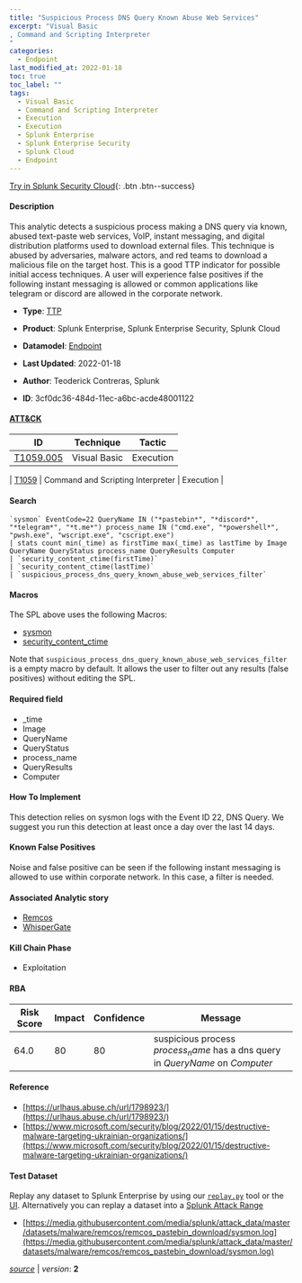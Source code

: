 ```yaml
---
title: "Suspicious Process DNS Query Known Abuse Web Services"
excerpt: "Visual Basic
, Command and Scripting Interpreter
"
categories:
  - Endpoint
last_modified_at: 2022-01-18
toc: true
toc_label: ""
tags:
  - Visual Basic
  - Command and Scripting Interpreter
  - Execution
  - Execution
  - Splunk Enterprise
  - Splunk Enterprise Security
  - Splunk Cloud
  - Endpoint
---
```




[Try in Splunk Security Cloud](https://www.splunk.com/en_splunk_app_enrichmentus/cyber-security.html){: .btn .btn--success}

#### Description

This analytic detects a suspicious process making a DNS query via known, abused text-paste web services, VoIP, instant messaging, and digital distribution platforms used to download external files. This technique is abused by adversaries, malware actors, and red teams to download a malicious file on the target host. This is a good TTP indicator for possible initial access techniques. A user will experience false positives if the following instant messaging is allowed or common applications like telegram or discord are allowed in the corporate network.

- **Type**: [TTP](https://github.com/splunk/security_content/wiki/object-Analytic-Types)
- **Product**: Splunk Enterprise, Splunk Enterprise Security, Splunk Cloud
- **Datamodel**: [Endpoint](https://docs.splunk.com/Documentation/CIM/latest/User/Endpoint)

- **Last Updated**: 2022-01-18
- **Author**: Teoderick Contreras, Splunk
- **ID**: 3cf0dc36-484d-11ec-a6bc-acde48001122


#### [ATT&CK](https://attack.mitre.org/)

| ID             | Technique        |  Tactic             |
| -------------- | ---------------- |-------------------- |
| [T1059.005](https://attack.mitre.org/techniques/T1059/005/) | Visual Basic | Execution |

| [T1059](https://attack.mitre.org/techniques/T1059/) | Command and Scripting Interpreter | Execution |

#### Search

```
`sysmon` EventCode=22 QueryName IN ("*pastebin*", "*discord*", "*telegram*", "*t.me*") process_name IN ("cmd.exe", "*powershell*", "pwsh.exe", "wscript.exe", "cscript.exe") 
| stats count min(_time) as firstTime max(_time) as lastTime by Image QueryName QueryStatus process_name QueryResults Computer 
| `security_content_ctime(firstTime)` 
| `security_content_ctime(lastTime)` 
| `suspicious_process_dns_query_known_abuse_web_services_filter`
```

#### Macros
The SPL above uses the following Macros:
* [sysmon](https://github.com/splunk/security_content/blob/develop/macros/sysmon.yml)
* [security_content_ctime](https://github.com/splunk/security_content/blob/develop/macros/security_content_ctime.yml)

Note that `suspicious_process_dns_query_known_abuse_web_services_filter` is a empty macro by default. It allows the user to filter out any results (false positives) without editing the SPL.

#### Required field
* _time
* Image
* QueryName
* QueryStatus
* process_name
* QueryResults
* Computer


#### How To Implement
This detection relies on sysmon logs with the Event ID 22, DNS Query. We suggest you run this detection at least once a day over the last 14 days.

#### Known False Positives
Noise and false positive can be seen if the following instant messaging is allowed to use within corporate network. In this case, a filter is needed.

#### Associated Analytic story
* [Remcos](/stories/remcos)
* [WhisperGate](/stories/whispergate)


#### Kill Chain Phase
* Exploitation



#### RBA

| Risk Score  | Impact      | Confidence   | Message      |
| ----------- | ----------- |--------------|--------------|
| 64.0 | 80 | 80 | suspicious process $process_name$ has a dns query in $QueryName$ on $Computer$ |




#### Reference

* [https://urlhaus.abuse.ch/url/1798923/](https://urlhaus.abuse.ch/url/1798923/)
* [https://www.microsoft.com/security/blog/2022/01/15/destructive-malware-targeting-ukrainian-organizations/](https://www.microsoft.com/security/blog/2022/01/15/destructive-malware-targeting-ukrainian-organizations/)



#### Test Dataset
Replay any dataset to Splunk Enterprise by using our [`replay.py`](https://github.com/splunk/attack_data#using-replaypy) tool or the [UI](https://github.com/splunk/attack_data#using-ui).
Alternatively you can replay a dataset into a [Splunk Attack Range](https://github.com/splunk/attack_range#replay-dumps-into-attack-range-splunk-server)


* [https://media.githubusercontent.com/media/splunk/attack_data/master/datasets/malware/remcos/remcos_pastebin_download/sysmon.log](https://media.githubusercontent.com/media/splunk/attack_data/master/datasets/malware/remcos/remcos_pastebin_download/sysmon.log)



[*source*](https://github.com/splunk/security_content/tree/develop/detections/endpoint/suspicious_process_dns_query_known_abuse_web_services.yml) \| *version*: **2**